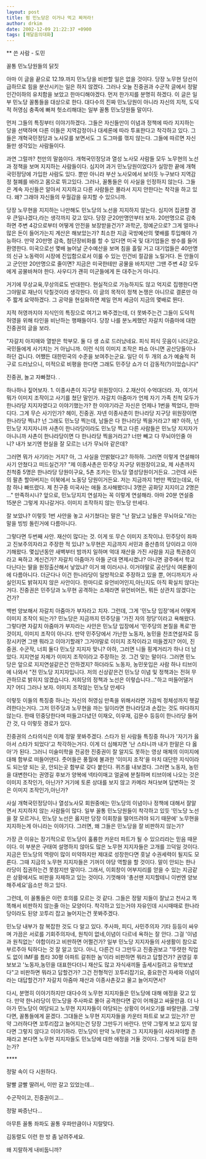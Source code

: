 ```yaml
---
layout: post
title: 펌 민노당은 이거나 먹고 짜져라!
author: drkim
date: 2002-12-09 21:22:37 +0900
tags: [깨달음의대화]
---
```

** 쓴 사람 - 도민
  

  
꼴통 민노당원들의 닭짓
  

  
아마 이 글을 끝으로 12.19.까지 민노당을 비판할 일은 없을 것이다. 당장 노무현 당선이 급하므로 힘을 분산시키는 일은 하지 않겠다. 그러나 오늘 진중권과 수군작 글에서 정말 인간이하의 유치함을 보았고 한마디해야겠다. 먼저 한가지를 분명히 하겠다. 이 글은 일부 민노당 꼴통들을 대상으로 한다. 대다수의 진짜 민노당원이 아니라 자신의 지적, 도덕적 허영심 충족에 빠져 헛소리해대는 일부 꼴통 민노당원들 말이다.
  

  
먼저 그들의 특징부터 이야기하겠다. 그들은 자신들만이 이념과 정책에 따라 지지하는 당을 선택하며 다른 이들은 지역감정이나 대세론에 따라 투표한다고 착각하고 있다. 그들은 개혁국민정당과 노사모를 보면서도 그 도그마를 꺾지 않는다. 그들에 따르면 자신들만 생각있는 사람들이다.
  

  
과연 그럴까? 천만의 말씀이다. 개혁국민정당과 열성 노사모 사람들 모두 노무현의 노선과 정책을 보며 지지하는 사람들이다. 심지어 과거 민노당원이었다가 실망한 끝에 개혁국민정당에 가입한 사람도 있다. 뿐만 아니라 부산 노사모에서 보이듯 누구보다 지역감정 철폐를 바라고 몸으로 뛰고있다. 그러나, 꼴통들은 이 사실을 인정하지 않는다. 그들은 계속 자신들은 알아서 지지하고 다른 사람들은 몰라서 지지 안한다는 착각을 하고 있다. 왜? 그래야 자신들의 우월감을 유지할 수 있으니까.
  

  
당장 노무현을 지지하는 나만해도 민노당의 노선을 지지하지 않는다. 심지어 집권할 경우 큰일나겠다,라는 생각까지 갖고 있다. 당장 군20만명안부터 보자. 20만명으로 감축하면 주변 4강으로부터 어떻게 안전을 보장받을건가? 과학군, 정예군으로? 그게 얼마나 많은 돈이 들어가는지 계산은 해보았는가? 최소한 지금 국방예산의 몇배를 투입해야 가능하다. 만약 20만명 감축, 첨단장비화를 할 수 있다면 미국 및 대기업들은 쌍수를 들어 환영한다. 미국으로선 몇배 늘어날 군수예산을 보며 침을 흘릴 거고 대기업들은 40만명의 신규 노동력이 시장에 진입함으로서 이룰 수 있는 인건비 절감을 노릴거다. 돈 안들이고 군인만 20만명으로 줄이면? 지금은 미국한테만 공물을 바치지만 그땐 주변 4강 모두에게 공물바쳐야 한다. 사우디가 괜히 미군들에게 돈 대주는거 아니다.
  

  
거기에 무상교육,무상의료도 반대한다. 현실적으로 가능하지도 않고 억지로 집행한다면 그야말로 재난이 닥칠것이라 생각한다. 이 글의 목적이 정책 논쟁은 아니므로 결론만 아주 짧게 요약하겠다. 그 공약을 현실화하면 제일 먼저 세금이 지금의 몇배로 뛴다.
  

  
지적 허영까지야 지식인의 특징으로 여기고 봐주겠는데, 더 못봐주는건 그들이 도덕적 허영을 위해 타인을 비난하는 행패들이다. 당장 나를 분노케했던 자갈치 아줌마에 대한 진중권의 글을 보라.
  

  
"자갈치 아지매와 열받은 학부모. 둘 다 생 쇼로 드러났네요. 피식 피식 웃음이 나더군요. 국민들에게 사기치는 거 아닙니까. 이런 식의 이미지 조작은 파쇼 아니면 공산당들이나 하던 겁니다. 어쨌든 대한민국의 수준을 보여주는군요. 일단 이 두 개의 쇼가 예술적 허구로 드러났으니, 미적으로 비평을 한다면 그래도 민주당 쇼가 더 감동적(?)이었습니다"
  

  
진중권, 놀고 자빠졌다. .
  

  
하나하나 짚어보자. 1. 이종사촌이 지구당 위원장이다. 2.재산이 수억대더라. 자, 여기서 뭐가 이미지 조작이고 사기를 쳤단 말인가. 자갈치 아줌마가 언제 자기 가족 친척 모두가 한나라당 지지자였다고 이야기했는가? 한 이야기라곤 자신은 언제나 1번을 찍었다, 한마디다. 그게 무슨 사기인가? 헤이, 진중권. 자넨 이종사촌이 한나라당 지구당 위원장이면 한나라당 찍냐? 넌 그래도 민노당 찍는데, 남들은 다 한나라당 찍을거라고? 왜? 아하, 넌 민노당 지지자니까 사촌이 한나라당이라도 민노당 찍고 다른 사람들은 민노당 지지자가 아니니까 사촌이 한나라당이면 다 한나라당 찍을거라고? 너만 빼고 다 무뇌아인줄 아니? 내가 보기엔 현실을 잘 모르는 너가 무뇌아 같은데?
  

  
그러면 뭐가 사기라는 거지? 아, 그 사실을 안밝혔다고? 하하하. 그러면 이렇게 연설해야 사기 안쳤다고 떠드실건가? "제 이종사촌은 민주당 지구당 위원장이고요, 제 사촌까지 친척중 5명은 한나라당 당원이구요, 5촌 조카는 민노당 열성당원이거든요. 그런데 사돈의 팔촌 할아버지는 이북에서 노동당 당원이거든요. 저는 지금까지 1번만 찍었는데요, 아참 하나 빠뜨렸다. 제 친구중 미국사는 애들 조사해봤더니 3명은 공화당 지지이고 2명은 ..." 만족하시나? 앞으로, 민노당지지 연설자는 꼭 이렇게 연설해라. 아마 20분 연설중 15분은 그렇게 지나갈거다. 이미지 조작하지 않는 민노당 만세다.
  

  
잘 보았나? 이렇듯 1번 사안을 놓고 사기쳤다는 말은 "난 잘났고 남들은 무뇌아요."라는 말을 빙빙 돌린거에 다름아니다.
  

  
그렇다면 두번째 사안. 재산이 많다는 것. 이게 또 무슨 이미지 조작이냐. 민주당이 좌파고 진보주의자라고 주장한 적 있냐? 노무현은 지금까지 서민과 중산층의 당이라고 이야기해왔다. 몇십년동안 새벽부터 밤까지 일하며 억대 재산을 가진 사람을 지금 특권층이라고 욕하고 계신건가? 자갈치 아줌마가 아들 군대 면제시켰냐? 아니면 광주에서 학교 다닌다는 딸을 원정출산해서 낳았냐? 이거 왜 이러시나. 이거야말로 공산당식 여론몰이에 다름아니다. 더군다나 이건 한나라당이 일방적으로 주장하고 있을 뿐, 어디까지가 사실인지도 밝혀지지 않은 사안이다. 한마디로 유언비어인지,아닌지도 아직 확실치 않다는거다. 진중권은 민주당과 노무현 공격하는 소재라면 유언비어든, 뭐든 상관치 않겠다는 건가?
  

  
백번 양보해서 자갈치 아줌마가 부자라고 치자. 그런데, 그게 '민노당 입장'에서 어떻게 이미지 조작이 되는가? 민노당은 지금까지 민주당을 '가진 자의 정당'이라고 욕해왔다. 그렇다면 자갈치 아줌마가 부자라는 사안은 민노당 입장에서 '민주당의 본질을 폭로'한 것이지, 이미지 조작이 아니다. 만약 민주당에서 가난한 노동자, 농민을 찬조연설자로 등장시키면 그땐 뭐라고 이야기할래? 그거야말로 이미지 조작이라고 떠들겠지? 어이, 진중권. 수군작, 너희 둘다 민노당 지지자 맞니? 아하, 그러면 니들 핑계거리가 하나 더 남았다. 지지연설 자체가 이미지 조작이라고 주장하는 것. 그건 맞는 말이다. 그러면 민노당은 앞으로 지지연설같은건 안하겠지? 하더라도 노동자, 농민옷입은 사람 하나 티브이에 나와서 "전 민노당 지지자입니다. 저의 신상같은건 민노당 이념 및 정책과는 전혀 무관하므로 밝히지 않겠습니다. 저희당의 정책과 노선은 이렇습니다..."하고 떠들어댈거지? 어디 그러나 보자. 이미지 조작않는 민노당 만세다
  

  
이렇듯 이들의 특징중 하나는 자신의 허영심 만족을 위해서라면 가끔씩 정체성까지 헷갈려한다는거다. 그저 민주당과 노무현을 까는 일이라면 한나라당과 손잡는 것도 마다하지 않는다. 한때 민중당한다며 떠들고다녔던 이재오, 이우재, 김문수 등등이 한나라당 들어간 것, 다 이렇듯 경로가 있다.
  

  
진중권의 스타의식은 이제 정말 못봐주겠다. 스타가 된 사람들 특징중 하나가 '자기가 옳아서 스타가 되었다'고 착각하는거다. 이게 더 심해지면 '난 스타니까 내가 한말은 다 옳아'가 된다. 그러니 미술미학을 전공한 진중권이 잘 알지도 못하는 영상 매체의 이미지에 대해 함부로 떠들어댄다. 줏어들은 풍월에 불과한 '이미지 조작'을 마치 대단한 지식이라도 되는양 되는 곳, 안되는곳 함부로 갖다 붙인다. 퀴즈를 내보겠다. 그러면 노동자, 농민을 대변한다는 권영길 후보가 양복에 넥타이매고 얼굴에 분칠하며 티브이에 나오는 것은 이미지 조작인가, 아닌가? 거기에 토론 상대를 보지 않고 카메라 쳐다보며 답변하는 것은 이미지 조작인가,아닌가?
  

  
사실 개혁국민정당이나 열성노사모 회원중에는 민노당의 이념이나 정책에 대해서 잘알면서 지지하지 않는 사람들이 많다. 일부 꼴통 민노당원들이 착각하고 있듯 '민노당 노선을 잘 모르거나, 민노당 노선은 옳지만 당장 이회창을 떨어뜨려야 되기 때문에' 노무현을 지지하는게 아니라는 이야기다. 그러면, 왜 그들은 민노당을 잘 비판하지 않는가?
  

  
가장 큰 이유는 장기적으로 민노당이 훌륭한 카운터 파트가 될 수 있으리라는 믿음 때문이다. 이 부분은 구태여 설명하지 않아도 많은 노무현 지지자들은 고개를 끄덕일 것이다. 지금은 민노당의 역량이 많이 미약하지만 제대로 성장한다면 훗날 수권세력이 될지도 모른다. 그때 지금의 노무현 지지자들은 기꺼이 야당 역할을 할 것이다. 말이 안되는 한나라당이 집권하는건 못참지만 말이다. 그래서, 이회창이 어부지리를 얻을 수 있는 지금같은 상황에서도 비판을 자제하고 있는 것이다. 기껏해야 '총선땐 지지할테니 이번엔 양보해주세요'읍소만 하고 있다.
  

  
그런데, 이 꼴통들은 이런 호의를 모르는 것 같다. 그들은 정말 지들이 잘났고 천사고 똑똑해서 비판하지 않는줄 아는 모양이다. 착각하고 있는거야 자유인데 시시때때로 한나라당이라도 된양 꼬투리 잡고 늘어지는건 못봐주겠다.
  

  
민노당 내부가 참 복잡한 것도 다 알고 있다. 주사파, 피디, 사민주의자 기타 등등이 싸우며 가끔은 서로를 기회주의자네, 원칙이 없네,이념이 다르네 욕하는 잘 안다. 그걸 '이념과 원칙없는' 야합이라고 비판하면 어쩔건가? 일부 민노당 지지자들의 사생활이 참으로 부르주아 틱하다는 것 잘 알고 있다. 아니, 다른건 다 그만두고 진중권보고 "뚜렷한 직업도 없이 IMF를 틈타 30평 아파트 갈취한 놈'이라 비판하면 뭐라고 답할건가? 권영길 후보보고 '노동자,농민을 대표한다더니 재산도 많고 자식새끼들 출세시킬려고 유학보냈다"고 비판하면 뭐라고 답할건가? 그건 전형적인 꼬투리잡기요, 중요한건 자세와 이념이라는 대답할건가? 자갈치 아줌마 재산과 이종사촌갖고 물고 늘어지면서?
  

  
다시, 분명히 이야기하지만 대다수의 노무현 지지자들은 민노당에 대해 애정을 갖고 있다. 만약 한나라당이 민노당을 주사파로 몰아 공격한다면 같이 어깨걸고 싸울만큼. 더 나아가 민노당이 여당되고 노무현 지지자들이 야당되는 상황이 어서오기를 바랄만큼. 그렇다면, 꼴통들에게 묻겠다. 그대들은 노무현 지지자들을 카운터 파트로 보고 있는가? 만약 그러하다면 꼬투리잡고 늘어지는건 당장 그만두기 바란다. 만약 그렇게 보고 있지 않다면 그렇지 않다고 이야기하라. 민노당이 만약 노무현과 그 지지자들이 사라져야할 존재라고 본다면 노무현 지지자들도 민노당에 대한 애정을 거둘 것이다. 그렇게 되길 원하는가?
  

  

  

  
\****
  
정말 속이 다 시원하다.
  
말빨 글빨 딸려서, 이만 갈고 있었는데...
  
수군작이고, 진중권이고...
  
정말 짜증난다...
  

  
아무튼 꼴통 좌파도 꼴통 우파만큼이나 지랄맞다.
  

  
김동렬도 이런 한 방 좀 날려주세요.
  
왜 지랄하게 내비둡니까?